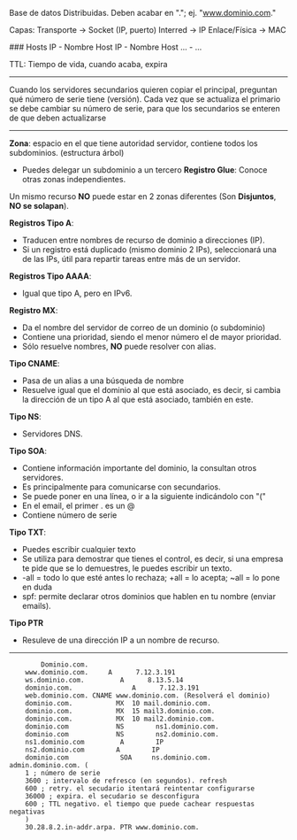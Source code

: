 Base de datos Distribuidas.
Deben acabar en "."; ej. "www.dominio.com."

Capas:
Transporte -> Socket (IP, puerto)
Interred -> IP
Enlace/Física -> MAC


​### Hosts
IP - Nombre Host
IP - Nombre Host
... - ...


TTL: Tiempo de vida, cuando acaba, expira

---
Cuando los servidores secundarios quieren copiar el principal, preguntan qué número de serie tiene (versión). Cada vez que se actualiza el primario se debe cambiar su número de serie, para que los secundarios se enteren de que deben actualizarse

---
​**Zona**: espacio en el que tiene autoridad servidor, contiene todos los subdominios. (estructura árbol)
 - Puedes delegar un subdominio a un tercero
**Registro Glue**: Conoce otras zonas independientes.

Un mismo recurso **NO** puede estar en 2 zonas diferentes (Son **Disjuntos**, **NO se solapan**).

**Registros Tipo A**: 
  - Traducen entre nombres de recurso de dominio a direcciones (IP).
  - Si un registro está duplicado (mismo dominio 2 IPs), seleccionará una de las IPs, útil para repartir tareas entre más de un servidor.

**Registros Tipo AAAA**:
 - Igual que tipo A, pero en IPv6.

**Registro MX**:
 - Da el nombre del servidor de correo de un dominio (o subdominio)
 - Contiene una prioridad, siendo el menor número el de mayor prioridad.
 - Sólo resuelve nombres, **NO** puede resolver con alias.

**Tipo CNAME**: 
 - Pasa de un alias a una búsqueda de nombre
 - Resuelve igual que el dominio al que está asociado, es decir, si cambia la dirección de un tipo A al que está asociado, también en este.

**Tipo NS**:
 - Servidores DNS.

**Tipo SOA**:
 - Contiene información importante del dominio, la consultan otros servidores.
 - Es principalmente para comunicarse con secundarios.
 - Se puede poner en una línea, o ir a la siguiente indicándolo con "("
 - En el email, el primer . es un @
 - Contiene número de serie

**Tipo TXT**:
 - Puedes escribir cualquier texto
 - Se utiliza para demostrar que tienes el control, es decir, si una empresa te pide que se lo demuestres, le puedes escribir un texto.
 - -all = todo lo que esté antes lo rechaza; +all = lo acepta; ~all = lo pone en duda
 - spf: permite declarar otros dominios que hablen en tu nombre (enviar emails).

**Tipo PTR**
 - Resuleve de una dirección IP a un nombre de recurso.


---
		
		
			Dominio.com.
		www.dominio.com.     A      7.12.3.191
		ws.dominio.com.         A      8.13.5.14
		dominio.com.               A      7.12.3.191
		web.dominio.com. CNAME www.dominio.com. (Resolverá el dominio)
		dominio.com.           MX  10 mail.dominio.com.
		dominio.com.           MX  15 mail3.dominio.com.
		dominio.com.           MX  10 mail2.dominio.com.
		dominio.com            NS        ns1.dominio.com.
		dominio.com            NS        ns2.dominio.com.
		ns1.dominio.com         A        IP
		ns2.dominio.com        A        IP
		dominio.com             SOA     ns.dominio.com.     admin.dominio.com. (
		1 ; número de serie
		3600 ; intervalo de refresco (en segundos). refresh
		600 ; retry. el secudario itentará reintentar configurarse
		36000 ; expira. el secudario se desconfigura
		600 ; TTL negativo. el tiempo que puede cachear respuestas negativas
		)
		30.28.8.2.in-addr.arpa. PTR www.dominio.com.


